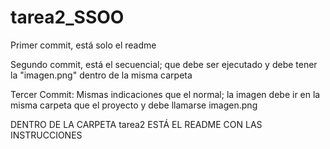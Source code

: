 # tarea2_SSOO

Primer commit, está solo el readme




Segundo commit, está el secuencial; que debe ser ejecutado y debe tener la "imagen.png" dentro de la misma carpeta






Tercer Commit: Mismas indicaciones que el normal; la imagen debe ir en la misma carpeta que el proyecto y debe llamarse imagen.png

DENTRO DE LA CARPETA tarea2 ESTÁ EL README CON LAS INSTRUCCIONES

